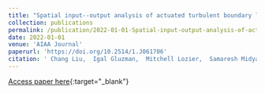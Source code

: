 ```yaml
---
title: "Spatial input--output analysis of actuated turbulent boundary layers"
collection: publications
permalink: /publication/2022-01-01-Spatial-input-output-analysis-of-actuated-turbulent-boundary-layers
date: 2022-01-01
venue: 'AIAA Journal'
paperurl: 'https://doi.org/10.2514/1.J061706'
citation: ' Chang Liu,  Igal Gluzman,  Mitchell Lozier,  Samaresh Midya,  Stanislav Gordeyev,  Flint O Thomas,  Dennice F Gayme (2022) &quot;Spatial input--output analysis of actuated turbulent boundary layers.&quot; <i>AIAA Journal</i>. 60, 6313--6327.'
---
```

[Access paper here](https://doi.org/10.2514/1.J061706){:target="_blank"}
